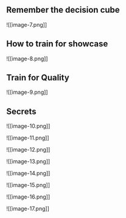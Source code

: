 ## Remember the decision cube

![[image-7.png]]

## How to train for showcase

![[image-8.png]]

## Train for Quality

![[image-9.png]]

## Secrets

![[image-10.png]]

![[image-11.png]]

![[image-12.png]]

![[image-13.png]]

![[image-14.png]]

![[image-15.png]]

![[image-16.png]]

![[image-17.png]]